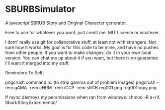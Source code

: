 # SBURBSimulator
A javascript SBRUB Story and Original Character generator.

Free to use for whatever you want, just credit me. MIT License or whatever. 

I dont' really use git for collaborative stuff, at least not with strangers. Not sure how it works. 
My goal is for this code to be mine, and have no pushes from other people.  If you want to make changes, do it in your own local version.
You can chat me up about it if you want, but there is no guarantee I'll want it merged into my stuff.

Reminders To Self: 

pngcrush command is: (to strip gamma out of problem images)
pngcrush -rem gAMA -rem cHRM -rem iCCP -rem sRGB reg001.png reg001copy.png


If rsync destroys my persmissions when ran from windows: 
chmod -R a+rX SburbStoryExperimental/